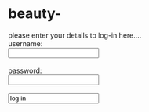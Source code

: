 # beauty-<html>
<head>
<title>login page</title>
</head>
<body>
please enter your details to log-in here....
<form ation="authentication.php" method="post">
username:<br>
<input type="text" name="username">
<br><br>
password:<br>
<input type="text" name="password">
<br><br>
<input type="sumbit" value="log in">
</form>
</body>
</html>
